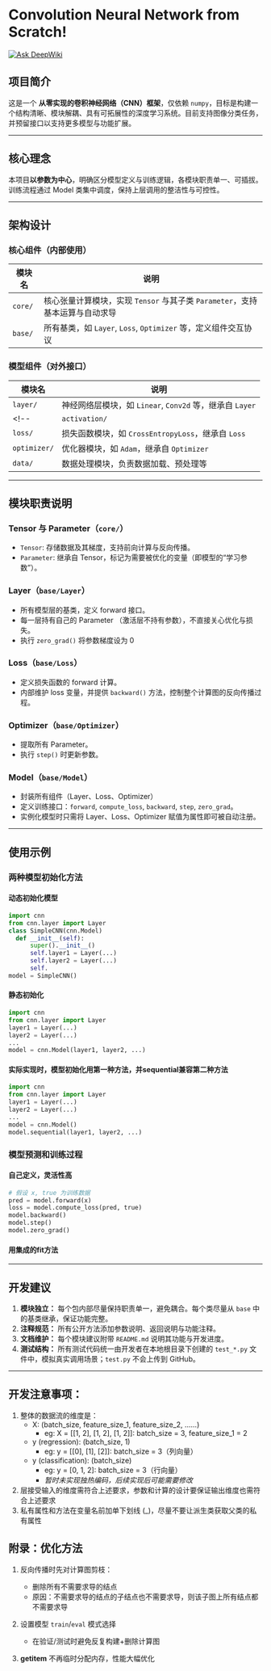 # Convolution Neural Network from Scratch!
[![Ask DeepWiki](https://deepwiki.com/badge.svg)](https://deepwiki.com/Yishanka/CNN_from_scratch)

## 项目简介
这是一个 **从零实现的卷积神经网络（CNN）框架**，仅依赖 `numpy`，目标是构建一个结构清晰、模块解耦、具有可拓展性的深度学习系统。目前支持图像分类任务，并预留接口以支持更多模型与功能扩展。

---

## 核心理念

本项目**以参数为中心**，明确区分模型定义与训练逻辑，各模块职责单一、可插拔。训练流程通过 Model 类集中调度，保持上层调用的整洁性与可控性。

---

## 架构设计

### 核心组件（内部使用）
| 模块名 | 说明 |
|--------|------|
| `core/` | 核心张量计算模块，实现 `Tensor` 与其子类 `Parameter`，支持基本运算与自动求导 |
| `base/` | 所有基类，如 `Layer`, `Loss`, `Optimizer` 等，定义组件交互协议 |

### 模型组件（对外接口）
| 模块名 | 说明 |
|--------|------|
| `layer/` | 神经网络层模块，如 `Linear`, `Conv2d` 等，继承自 `Layer` |
<!-- | `activation/` | 神经网络激活层模块，如 `ReLU`, `SoftMax` 等，继承自 `Layer` | -->
| `loss/` | 损失函数模块，如 `CrossEntropyLoss`，继承自 `Loss` |
| `optimizer/` | 优化器模块，如 `Adam`，继承自 `Optimizer` |
| `data/` | 数据处理模块，负责数据加载、预处理等 |

---

## 模块职责说明

### Tensor 与 Parameter（`core/`）
- `Tensor`: 存储数据及其梯度，支持前向计算与反向传播。
- `Parameter`: 继承自 Tensor，标记为需要被优化的变量（即模型的“学习参数”）。

### Layer（`base/Layer`）
- 所有模型层的基类，定义 forward 接口。
- 每一层持有自己的 Parameter （激活层不持有参数），不直接关心优化与损失。
- 执行 `zero_grad()` 将参数梯度设为 0

### Loss（`base/Loss`）
- 定义损失函数的 forward 计算。
- 内部维护 loss 变量，并提供 `backward()` 方法，控制整个计算图的反向传播过程。

### Optimizer（`base/Optimizer`）
- 提取所有 Parameter。
- 执行 `step()` 时更新参数。

### Model（`base/Model`）
- 封装所有组件（Layer、Loss、Optimizer）
- 定义训练接口：`forward`, `compute_loss`, `backward`, `step`, `zero_grad`。
- 实例化模型时只需将 Layer、Loss、Optimizer 赋值为属性即可被自动注册。

---

## 使用示例
### 两种模型初始化方法

#### 动态初始化模型
```python
import cnn
from cnn.layer import Layer
class SimpleCNN(cnn.Model)
  def __init__(self):
      super().__init__()
      self.layer1 = Layer(...)
      self.layer2 = Layer(...)
      self.
model = SimpleCNN()
```
#### 静态初始化
```python
import cnn
from cnn.layer import Layer
layer1 = Layer(...)
layer2 = Layer(...)
...
model = cnn.Model(layer1, layer2, ...)
```

#### 实际实现时，模型初始化用第一种方法，并sequential兼容第二种方法
```python
import cnn
from cnn.layer import Layer
layer1 = Layer(...)
layer2 = Layer(...)
...
model = cnn.Model()
model.sequential(layer1, layer2, ...)
```
### 模型预测和训练过程
#### 自己定义，灵活性高
```python
# 假设 x, true 为训练数据
pred = model.forward(x)
loss = model.compute_loss(pred, true)
model.backward()
model.step()
model.zero_grad()
```

#### 用集成的fit方法

---

## 开发建议

1. **模块独立：** 每个包内部尽量保持职责单一，避免耦合。每个类尽量从 `base` 中的基类继承，保证功能完整。
2. **注释规范：** 所有公开方法添加参数说明、返回说明与功能注释。
3. **文档维护：** 每个模块建议附带 `README.md` 说明其功能与开发进度。
4. **测试结构：** 所有测试代码统一由开发者在本地根目录下创建的 `test_*.py` 文件中，模拟真实调用场景；`test.py` 不会上传到 GitHub。

---

## 开发注意事项：
1. 整体的数据流的维度是：
    - X: (batch_size, feature_size_1, feature_size_2, ......)
        - eg: X = \[[1, 2], [1, 2], [1, 2]]: batch_size = 3, feature_size_1 = 2
    - y (regression): (batch_size, 1)
        - eg: y = \[[0], [1], [2]]: batch_size = 3（列向量）
    - y (classification): (batch_size)
        - eg: y = [0, 1, 2]: batch_size = 3（行向量）
        - *暂时未实现独热编码，后续实现后可能需要修改*
2. 层接受输入的维度需符合上述要求，参数和计算的设计要保证输出维度也需符合上述要求
3. 私有属性和方法在变量名前加单下划线 (_)，尽量不要让派生类获取父类的私有属性

## 附录：优化方法
1. 反向传播时先对计算图剪枝：
    - 删除所有不需要求导的结点
    - 原因：不需要求导的结点的子结点也不需要求导，则该子图上所有结点都不需要求导

2. 设置模型 `train`/`eval` 模式选择
    - 在验证/测试时避免反复构建+删除计算图

3. __getitem__ 不再临时分配内存，性能大幅优化